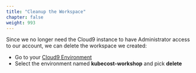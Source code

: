```yaml
---
title: "Cleanup the Workspace"
chapter: false
weight: 993
---
```


Since we no longer need the Cloud9 instance to have Administrator access
to our account, we can delete the workspace we created:

- Go to your [Cloud9 Environment](https://console.aws.amazon.com/cloud9/home)
- Select the environment named **kubecost-workshop** and pick **delete**
